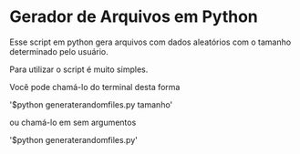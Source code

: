 # Gerador de Arquivos em Python

Esse script em python gera arquivos com dados aleatórios com o tamanho determinado pelo usuário.

Para utilizar o script é muito simples.

Você pode chamá-lo do terminal desta forma

'$python generaterandomfiles.py tamanho'

ou chamá-lo em sem argumentos

'$python generaterandomfiles.py'
